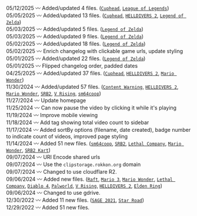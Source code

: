 05/12/2025 〰 Added/updated 4 files. ([`Cuphead`](Platformer/Cuphead), [`League of Legends`](MOBA/League%20of%20Legends))  
05/05/2025 〰 Added/updated 13 files. ([`Cuphead`](Platformer/Cuphead), [`HELLDIVERS 2`](Shooter/HELLDIVERS%202), [`Legend of Zelda`](RPG/Legend%20of%20Zelda))  
05/03/2025 〰 Added/updated 5 files. ([`Legend of Zelda`](RPG/Legend%20of%20Zelda))  
05/03/2025 〰 Added/updated 9 files. ([`Legend of Zelda`](RPG/Legend%20of%20Zelda))  
05/02/2025 〰 Added/updated 18 files. ([`Legend of Zelda`](RPG/Legend%20of%20Zelda))  
05/02/2025 〰 Enrich changelog with clickable game urls, update styling  
05/01/2025 〰 Added/updated 22 files. ([`Legend of Zelda`](RPG/Legend%20of%20Zelda))  
05/01/2025 〰 Flipped changelog order, padded dates  
04/25/2025 〰 Added/updated 37 files. ([`Cuphead`](Platformer/Cuphead), [`HELLDIVERS 2`](Shooter/HELLDIVERS%202), [`Mario Wonder`](Mario/Mario%20Wonder))  
11/30/2024 〰 Added/updated 57 files. ([`Content Warning`](Party/Content%20Warning), [`HELLDIVERS 2`](Shooter/HELLDIVERS%202), [`Mario Wonder`](Mario/Mario%20Wonder), [`SRB2`](Sonic/SRB2), [`V Rising`](RPG/V%20Rising), [`sm64coop`](Mario/sm64coop))  
11/27/2024 〰 Update homepage  
11/25/2024 〰 Can now pause the video by clicking it while it's playing  
11/19/2024 〰 Improve mobile viewing  
11/18/2024 〰 Add tag showing total video count to sidebar  
11/17/2024 〰 Added sortBy options (filename, date created), badge number to indicate count of videos, improved page styling  
11/14/2024 〰 Added 51 new files. ([`sm64coop`](Mario/sm64coop), [`SRB2`](Sonic/SRB2), [`Lethal Company`](Party/Lethal%20Company), [`Mario Wonder`](Mario/Mario%20Wonder), [`SRB2 Kart`](Kart/SRB2%20Kart))  
09/07/2024 〰 URI Encode shared urls  
09/07/2024 〰 Use the `clipstorage.rokkon.org` domain  
09/07/2024 〰 Changed to use cloudflare R2.  
09/06/2024 〰 Added new files. ([`Raft`](Adventure/Raft), [`Mario 3`](Mario/Mario%203), [`Mario Wonder`](Mario/Mario%20Wonder), [`Lethal Company`](Party/Lethal%20Company), [`Diablo 4`](RPG/Diablo%204), [`Palworld`](RPG/Palworld), [`V Rising`](RPG/V%20Rising), [`HELLDIVERS 2`](Shooter/HELLDIVERS%202), [`Elden Ring`](Souls/Elden%20Ring))  
09/06/2024 〰 Changed to use gdrive.  
12/30/2022 〰 Added 11 new files. ([`SAGE 2021`](Sonic/SAGE%202021), [`Star Road`](Mario/Star%20Road))  
12/29/2022 〰 Added 51 new files.  